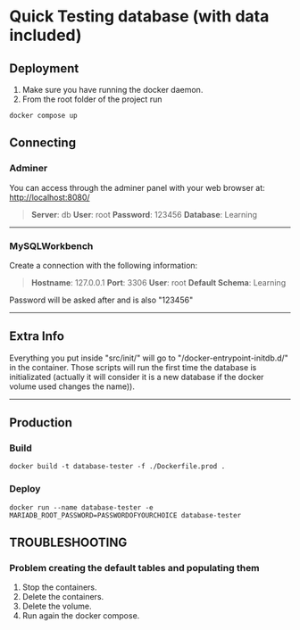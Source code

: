 # Quick Testing database (with data included)

## Deployment

1. Make sure you have running the docker daemon.
2. From the root folder of the project run

```
docker compose up
```

## Connecting

### Adminer

You can access through the adminer panel with your web browser at:
[http://localhost:8080/](http://localhost:8080/)

> **Server**: db
> **User**:  root
> **Password**: 123456
> **Database**: Learning

---



### MySQLWorkbench

Create a connection with the following information:

> **Hostname**: 127.0.0.1
> **Port**: 3306
> **User**:  root
> **Default Schema**: Learning

Password will be asked after and is also "123456"

---

## Extra Info

Everything you put inside "src/init/" will go to "/docker-entrypoint-initdb.d/" in the container. Those scripts will run the first time the database is initializated (actually it will consider it is a new database if the docker volume used changes the name)).


---
## Production
### Build
```
docker build -t database-tester -f ./Dockerfile.prod .
```

### Deploy
```
docker run --name database-tester -e MARIADB_ROOT_PASSWORD=PASSWORDOFYOURCHOICE database-tester
```

## TROUBLESHOOTING

### Problem creating the default tables and populating them

1. Stop the containers.
2. Delete the containers.
3. Delete the volume.
4. Run again the docker compose.
